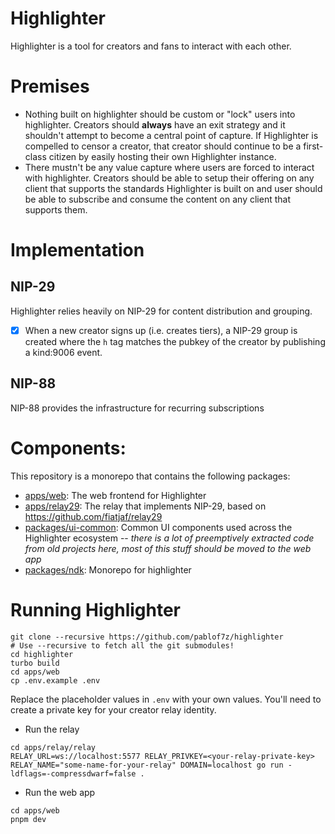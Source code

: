 # Highlighter

Highlighter is a tool for creators and fans to interact with each other.

# Premises
* Nothing built on highlighter should be custom or "lock" users into highlighter. Creators should **always** have an exit strategy and it shouldn't attempt to become a central point of capture. If Highlighter is compelled to censor a creator, that creator should continue to be a first-class citizen by easily hosting their own Highlighter instance.
* There mustn't be any value capture where users are forced to interact with highlighter. Creators should be able to setup their offering on any client that supports the standards Highlighter is built on and user should be able to subscribe and consume the content on any client that supports them.

# Implementation

## NIP-29
Highlighter relies heavily on NIP-29 for content distribution and grouping.

- [x] When a new creator signs up (i.e. creates tiers), a NIP-29 group is created where the `h` tag matches the pubkey of the creator by publishing a kind:9006 event.

## NIP-88
NIP-88 provides the infrastructure for recurring subscriptions

# Components:
This repository is a monorepo that contains the following packages:

* [apps/web](./apps/web): The web frontend for Highlighter
* [apps/relay29](./apps/relay29): The relay that implements NIP-29, based on https://github.com/fiatjaf/relay29
* [packages/ui-common](./packages/ui-common): Common UI components used across the Highlighter ecosystem -- *there is a lot of preemptively extracted code from old projects here, most of this stuff should be moved to the web app*
* [packages/ndk](./packages/ndk): Monorepo for highlighter

# Running Highlighter
```
git clone --recursive https://github.com/pablof7z/highlighter
# Use --recursive to fetch all the git submodules!
cd highlighter
turbo build
cd apps/web
cp .env.example .env
```

Replace the placeholder values in `.env` with your own values. You'll need to create a private key for your creator relay identity.

* Run the relay
```
cd apps/relay/relay
RELAY_URL=ws://localhost:5577 RELAY_PRIVKEY=<your-relay-private-key> RELAY_NAME="some-name-for-your-relay" DOMAIN=localhost go run -ldflags=-compressdwarf=false .
```

* Run the web app
```
cd apps/web
pnpm dev
```
